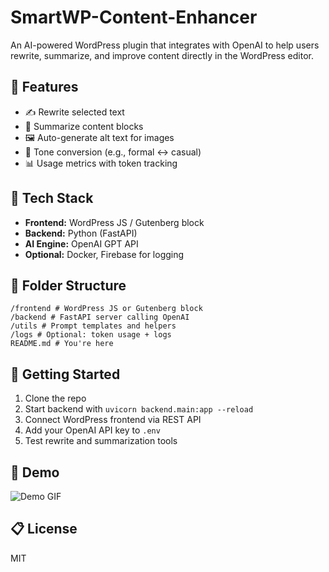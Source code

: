 # SmartWP-Content-Enhancer

An AI-powered WordPress plugin that integrates with OpenAI to help users rewrite, summarize, and improve content directly in the WordPress editor.

## 🔧 Features

- ✍️ Rewrite selected text  
- 🧠 Summarize content blocks  
- 🖼️ Auto-generate alt text for images  
- 💬 Tone conversion (e.g., formal ↔ casual)  
- 📊 Usage metrics with token tracking  

## 🧱 Tech Stack

- **Frontend:** WordPress JS / Gutenberg block  
- **Backend:** Python (FastAPI)  
- **AI Engine:** OpenAI GPT API  
- **Optional:** Docker, Firebase for logging  

## 📁 Folder Structure
```
/frontend # WordPress JS or Gutenberg block
/backend # FastAPI server calling OpenAI
/utils # Prompt templates and helpers
/logs # Optional: token usage + logs
README.md # You're here
```

## 🚀 Getting Started

1. Clone the repo  
2. Start backend with `uvicorn backend.main:app --reload`  
3. Connect WordPress frontend via REST API  
4. Add your OpenAI API key to `.env`  
5. Test rewrite and summarization tools  

## 🧪 Demo

![Demo GIF](demo.gif)

## 📋 License

MIT
